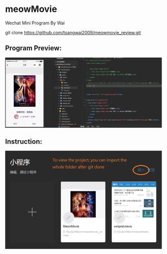 # meowMovie
Wechat Mini Program
By Wai

git clone https://github.com/tsangwai2009/meowmovie_review.git

## Program Preview:
![Preview](https://github.com/tsangwai2009/meowmovie_review/blob/master/preview.png?raw=true)

## Instruction:
![Instruction](https://github.com/tsangwai2009/meowmovie_review/blob/master/instruction.png?raw=true)

